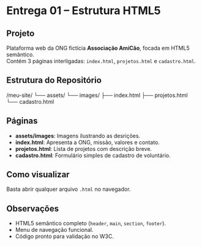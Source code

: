 # Entrega 01 – Estrutura HTML5

## Projeto
Plataforma web da ONG fictícia **Associação AmiCão**, focada em HTML5 semântico.  
Contém 3 páginas interligadas: `index.html`, `projetos.html` e `cadastro.html`.

## Estrutura do Repositório

/meu-site/
└── assets/
    └── images/
├── index.html
├── projetos.html
└── cadastro.html


## Páginas
- **assets/images**: Imagens ilustrando as desrições.  
- **index.html**: Apresenta a ONG, missão, valores e contato.  
- **projetos.html**: Lista de projetos com descrição breve.  
- **cadastro.html**: Formulário simples de cadastro de voluntário.

## Como visualizar
Basta abrir qualquer arquivo `.html` no navegador.

## Observações
- HTML5 semântico completo (`header`, `main`, `section`, `footer`).  
- Menu de navegação funcional.  
- Código pronto para validação no W3C.

